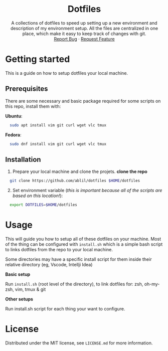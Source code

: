 <!-- PROJECT LOGO -->
<br />
<div align="center">
  <h1 align="center">Dotfiles</h1>

  <p align="center">
    A collections of dotfiles to speed up setting up a new environment and
    description of my environment setup. All the files are centralized in one place,
    which make it easy to keep track of changes with git. 
    <br />
    <a href="https://github.com/ablil/dotfiles/issues">Report Bug</a>
    ·
    <a href="https://github.com/ablil/dotfiles/issues">Request Feature</a>
  </p>
</div>

# Getting started

This is a guide on how to setup dotfiles your local machine.

## Prerequisites

There are some necessary and basic package required for some scripts on this
repo, install them with:

**Ubuntu**:

```sh
  sudo apt install vim git curl wget vlc tmux
```

**Fedora**:

```sh
  sudo dnf install vim git curl wget vlc tmux
```

## Installation

1. Prepare your local machine and clone the projets. **clone the repo**

```sh
  git clone https://github.com/ablil/dotfiles $HOME/dotfiles
```

2. Set environment variable (_this is important because all of the scripts are
   based on this location!_):

```sh
  export DOTFILES=$HOME/dotfiles
```

# Usage

This will guide you how to setup all of these dotfiles on your machine. Most of
the thing can be configured with `install.sh` which is a simple bash script to
links dotfiles from the repo to your local machine.

Some directories may have a specific install script for them inside their
relative directory (eg, Vscode, Intellji Idea)

**Basic setup**

Run `install.sh` (root level of the directory), to link dotfiles for: zsh,
oh-my-zsh, vim, tmux & git

**Other setups**

Run install.sh script for each thing your want to configure.

# License

Distributed under the MIT license, see `LICENSE.md` for more information.
